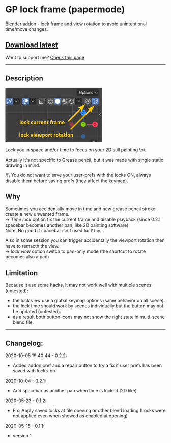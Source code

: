 # GP lock frame (papermode)
Blender addon - lock frame and view rotation to avoid unintentional time/move changes.

## [Download latest](https://github.com/Pullusb/GP_lock_frame/archive/master.zip)

Want to support me? [Check this page](http://www.samuelbernou.fr/donate)

---  

## Description

![lock frame](https://github.com/Pullusb/images_repo/raw/master/PAPERMOD_Lock_frame.png)

Lock you in space and/or time to focus on your 2D still painting \o/.  

Actually it's not specific to Grease pencil, but it was made with single static drawing in mind.

/!\ You do not want to save your user-prefs with the locks ON, always disable them before saving prefs (they affect the keymap).

## Why

Sometimes you accidentally move in time and new grease pencil stroke create a new unwanted frame.  
-> *Time lock* option fix the current frame and disable playback (since 0.2.1 spacebar becomes another pan, like 2D painting software)  
Note: No good if spacebar isn't used for `Play`...  

Also in some session you can trigger accidentally the viewport rotation then have to remacth the view.  
-> *lock view* option switch to pan-only mode (the shortcut to rotate becomes also a pan)  


## Limitation

Because it use some hacks, it may not work well with multiple scenes (untested):
 - the lock view use a global keymap options (same behavior on all scene).
 - the lock time should work by scenes individually but the button may not be updated (untested).
 - as a result both button icons may not show the right state in multi-scene blend file.

---

## Changelog:

  2020-10-05 19:40:44 - 0.2.2:

  - Added addon pref and a repair button to try a fix if user prefs has been saved with locks-on

  2020-10-04 - 0.2.1:

  - Add spacebar as another pan when time is locked (2D like)

  2020-05-23 - 0.1.2:

  - Fix: Apply saved locks at file opening or other blend loading (Locks were not applied even when showed as enabled at opening)

  2020-05-15 - 0.1.1:

  - version 1